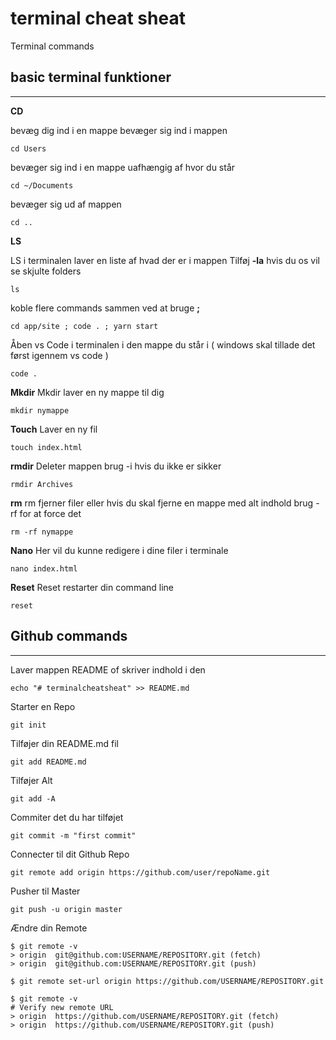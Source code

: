 # terminal cheat sheat

Terminal commands

## basic terminal funktioner

---

**CD**

bevæg dig ind i en mappe
bevæger sig ind i mappen

```console
cd Users
```

bevæger sig ind i en mappe uafhængig af hvor du står

```console
cd ~/Documents
```

bevæger sig ud af mappen

```console
cd ..
```

**LS**

LS i terminalen laver en liste af hvad der er i mappen
Tilføj **-la** hvis du os vil se skjulte folders

```console
ls
```

koble flere commands sammen ved at bruge **;**

```console
cd app/site ; code . ; yarn start
```

Åben vs Code i terminalen i den mappe du står i ( windows skal tillade det først igennem vs code )

```console
code .
```

**Mkdir**
Mkdir laver en ny mappe til dig

```console
mkdir nymappe
```

**Touch**
Laver en ny fil

```console
touch index.html
```

**rmdir**
Deleter mappen brug -i hvis du ikke er sikker

```console
rmdir Archives
```

**rm**
rm fjerner filer eller hvis du skal fjerne en mappe med alt indhold brug -rf for at force det

```console
rm -rf nymappe
```

**Nano**
Her vil du kunne redigere i dine filer i terminale

```console
nano index.html
```

**Reset**
Reset restarter din command line

```console
reset
```

## Github commands

---

Laver mappen README of skriver indhold i den

```
echo "# terminalcheatsheat" >> README.md
```

Starter en Repo

```
git init
```

Tilføjer din README.md fil

```
git add README.md
```

Tilføjer Alt

```
git add -A
```

Commiter det du har tilføjet

```
git commit -m "first commit"
```

Connecter til dit Github Repo

```
git remote add origin https://github.com/user/repoName.git
```

Pusher til Master

```
git push -u origin master
```

Ændre din Remote

```
$ git remote -v
> origin  git@github.com:USERNAME/REPOSITORY.git (fetch)
> origin  git@github.com:USERNAME/REPOSITORY.git (push)
```

```
$ git remote set-url origin https://github.com/USERNAME/REPOSITORY.git
```

```
$ git remote -v
# Verify new remote URL
> origin  https://github.com/USERNAME/REPOSITORY.git (fetch)
> origin  https://github.com/USERNAME/REPOSITORY.git (push)
```
